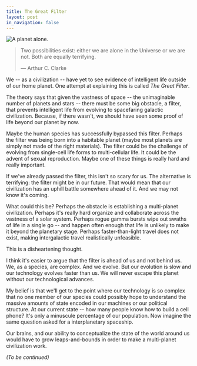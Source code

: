 ```yaml
---
title: The Great Filter
layout: post
in_navigation: false
---
```


<img src="/static/img/posts/09.svg" alt="A planet alone.">

> Two possibilities exist: either we are alone in the Universe or we are not. Both are equally terrifying.
>
> ― Arthur C. Clarke

We -- as a civilization -- have yet to see evidence of intelligent life outside of our home planet. One attempt at explaining this is called *The Great Filter*.

The theory says that given the vastness of space -- the unimaginable number of planets and stars -- there must be some big obstacle, a filter, that prevents intelligent life from evolving to spacefaring galactic civilization. Because, if there wasn't, we should have seen some proof of life beyond our planet by now.

Maybe the human species has successfully bypassed this filter. Perhaps the filter was being born into a habitable planet (maybe most planets are simply not made of the right materials). The filter could be the challenge of evolving from single-cell life forms to multi-cellular life. It could be the advent of sexual reproduction. Maybe one of these things is really hard and really important.

If we've already passed the filter, this isn't so scary for us. The alternative is terrifying: the filter might be in our future. That would mean that our civilization has an uphill battle somewhere ahead of it. And we may not know it's coming.

What could this be? Perhaps the obstacle is establishing a multi-planet civilization. Perhaps it's really hard organize and collaborate across the vastness of a solar system. Perhaps rogue gamma bursts wipe out swaths of life in a single go -- and happen often enough that life is unlikely to make it beyond the planetary stage. Perhaps faster-than-light travel does not exist, making intergalactic travel realistically unfeasible.

This is a disheartening thought.

I think it's easier to argue that the filter is ahead of us and not behind us. We, as a species, are complex. And we evolve. But our evolution is slow and our technology evolves faster than us. We will never escape this planet without our technological advances.

My belief is that we'll get to the point where our technology is so complex that no one member of our species could possibly hope to understand the massive amounts of state encoded in our machines or our political structure. At our current state -- how many people know how to build a cell phone? It's only a minuscule percentage of our population. Now imagine the same question asked for a interplanetary spaceship.

Our brains, and our ability to conceptualize the state of the world around us would have to grow leaps-and-bounds in order to make a multi-planet civilization work.

<!-- SETI -->

<!-- The Drake Equation -->

<!-- Age of the universe -->

<!-- Are we a simulation? -->

<!-- Who cares if humans still exist? Are robots us? -->

*(To be continued)*
